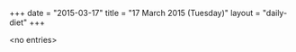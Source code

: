 +++
date = "2015-03-17"
title = "17 March 2015 (Tuesday)"
layout = "daily-diet"
+++


\<no entries\>

